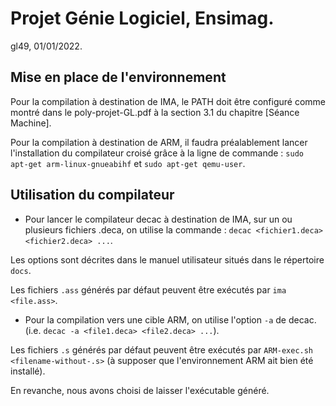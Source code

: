 # Projet Génie Logiciel, Ensimag.
gl49, 01/01/2022.

## Mise en place de l'environnement

Pour la compilation à destination de IMA, le PATH doit être configuré
comme montré dans le poly-projet-GL.pdf à la section 3.1 du chapitre
[Séance Machine].

Pour la compilation à destination de ARM, il faudra préalablement lancer
l'installation du compilateur croisé grâce à la ligne de commande :
```sudo apt-get arm-linux-gnueabihf``` et ```sudo apt-get qemu-user```.

## Utilisation du compilateur

- Pour lancer le compilateur decac à destination de IMA, sur un ou plusieurs fichiers .deca,
on utilise la commande :
```decac <fichier1.deca> <fichier2.deca> ...```.

Les options sont décrites dans le manuel utilisateur situés dans le
répertoire ```docs```.

Les fichiers ```.ass``` générés par défaut peuvent être exécutés par
```ima <file.ass>```.

- Pour la compilation vers une cible ARM, on utilise l'option ```-a```
de decac. (i.e. ```decac -a <file1.deca> <file2.deca> ...```).

Les fichiers ```.s``` générés par défaut peuvent être exécutés par
```ARM-exec.sh <filename-without-.s>``` (à supposer que l'environnement ARM ait bien été installé).

En revanche, nous avons choisi de laisser l'exécutable généré.
